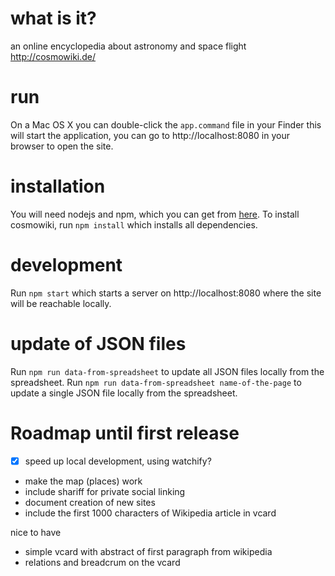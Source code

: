 # what is it?
an online encyclopedia about astronomy and space flight
http://cosmowiki.de/

# run

On a Mac OS X you can double-click the `app.command` file in your Finder
this will start the application, you can go to http://localhost:8080
in your browser to open the site.

# installation

You will need nodejs and npm, which you can get from [here][1].
To install cosmowiki, run `npm install` which installs all dependencies.

# development

Run `npm start` which starts a server on http://localhost:8080
where the site will be reachable locally.

# update of JSON files

Run `npm run data-from-spreadsheet` to update all JSON files locally from the spreadsheet.
Run `npm run data-from-spreadsheet name-of-the-page` to update a single JSON file locally from the spreadsheet.


# Roadmap until first release
- [x] speed up local development, using watchify?
- make the map (places) work
- include shariff for private social linking
- document creation of new sites
- include the first 1000 characters of Wikipedia article in vcard

nice to have
- simple vcard with abstract of first paragraph from wikipedia
- relations and breadcrum on the vcard


[1]: https://nodejs.org
